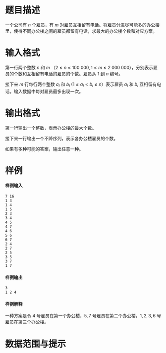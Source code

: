 
# 题目描述

一个公司有 $n$ 个雇员，有 $m$ 对雇员互相留有电话。将雇员分进尽可能多的办公楼里，使得不同办公楼之间的雇员都留有电话，求最大的办公楼个数和对应方案。

# 输入格式

第一行两个整数 $n$ 和 $m$ （$2 \le n \le 100\ 000,1 \le m \le 2\ 000\ 000$），分别表示雇员的个数和互相留有电话的雇员的个数。雇员从 $1$ 到 $n$ 编号。

接下来 $m$ 行每行两个整数 $a_i$ 和 $b_i$ ($1 \le a_i \lt b_i \le n$）表示雇员 $a_i$ 和 $b_i$ 互相留有电话。输入数据中每对雇员最多出现一次。

# 输出格式

第一行输出一个整数，表示办公楼的最大个数。

接下来一行输出一个不降序列，表示各办公楼雇员的个数。

如果有多种可能的答案，输出任意一种。

# 样例

#### 样例输入
```plain
7 16
1 3
1 4
1 5
2 3
3 4
4 5
4 7
4 6
5 6
6 7
2 4
2 7
2 5
3 5
3 7
1 7
```

#### 样例输出
```plain
3
1 2 4
```

#### 样例解释
一种方案是令 $4$ 号雇员在第一个办公楼，$5,7$ 号雇员在第二个办公楼，$1,2,3,6$ 号雇员在第三个办公楼。

# 数据范围与提示



